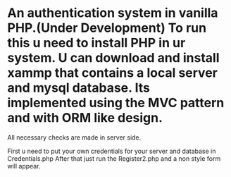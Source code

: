 # An authentication system in vanilla PHP.(Under Development) To run this u need to install PHP in ur system. U can download and install xammp that contains a local server and mysql database. Its implemented using the MVC pattern and with ORM like design.
All necessary checks are made in server side.

First u need to put your own credentials for your server and database in Credentials.php
After that just run the Register2.php and a non style form will appear.


